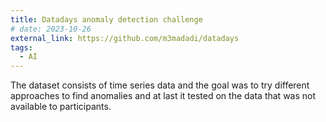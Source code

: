 ```yaml
---
title: Datadays anomaly detection challenge
# date: 2023-10-26
external_link: https://github.com/m3madadi/datadays
tags:
  - AI
---
```


   The dataset consists of time series data and the goal was to try different approaches to find anomalies and at last it tested on the data that was not available to participants.
   
<!--more-->
